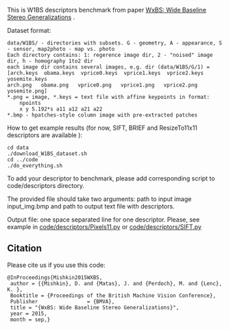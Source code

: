 This is W1BS descriptors benchmark from paper [WxBS: Wide Baseline Stereo Generalizations](https://arxiv.org/abs/1504.06603) .

Dataset format:

    data/W1BS/ - directories with subsets. G - geometry, A - appearance, S - sensor, map2photo - map vs. photo
    Each directory contains: 1: regerence image dir, 2 - "noised" image dir, h - homography 1to2 dir
    each image dir contains several images, e.g. dir (data/W1BS/G/1) = 
    [arch.keys  obama.keys  vprice0.keys  vprice1.keys  vprice2.keys  yosemite.keys
    arch.png   obama.png   vprice0.png   vprice1.png   vprice2.png   yosemite.png]
    *.png = image, *.keys = text file with affine keypoints in format: 
        npoints
        x y 5.192*s a11 a12 a21 a22
    *.bmp - hpatches-style column image with pre-extracted patches
    

How to get example results (for now, SIFT, BRIEF and ResizeTo11x11 descriptors are available ): 

    cd data
    ./download_W1BS_dataset.sh
    cd ../code
    ./do_everything.sh

To add your descriptor to benchmark, please add corresponding script to code/descriptors directory.

The provided file should take two arguments: path to input image input_img.bmp and path to output text file with descriptors. 

Output file: one space separated line for one descriptor.
Please, see example in [code/descriptors/Pixels11.py](https://github.com/ducha-aiki/wxbs-descriptors-benchmark/blob/master/code/descriptors/Pixels11.py) or [code/descriptors/SIFT.py](https://github.com/ducha-aiki/wxbs-descriptors-benchmark/blob/master/code/descriptors/SIFT.py)


## Citation

Please cite us if you use this code:

    @InProceedings{Mishkin2015WXBS,
     author = {{Mishkin}, D. and {Matas}, J. and {Perdoch}, M. and {Lenc}, K. },
     Booktitle = {Proceedings of the British Machine Vision Conference},
     Publisher                = {BMVA},
     title = "{WxBS: Wide Baseline Stereo Generalizations}",
     year = 2015,
     month = sep,}

